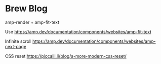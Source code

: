 # Brew Blog

amp-render + amp-fit-text
<script async custom-element="amp-render" src="https://cdn.ampproject.org/v0/amp-render-1.0.js"></script>
Use https://amp.dev/documentation/components/websites/amp-fit-text

Infinite scroll
https://amp.dev/documentation/components/websites/amp-next-page

CSS reset
https://piccalil.li/blog/a-more-modern-css-reset/

